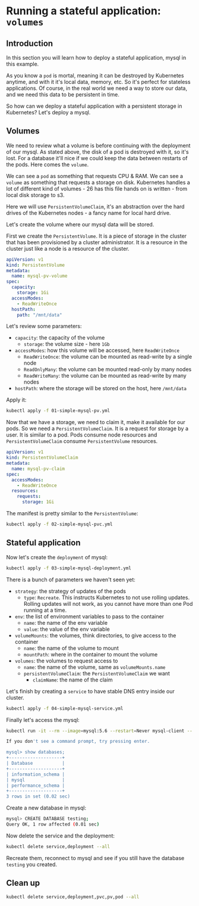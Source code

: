 # Running a stateful application: `volumes`

## Introduction

In this section you will learn how to deploy a stateful application, mysql in this example.

As you know a `pod` is mortal, meaning it can be destroyed by Kubernetes anytime, and with it it's local data, memory, etc. So it's perfect for stateless applications. Of course, in the real world we need a way to store our data, and we need this data to be persistent in time.

So how can we deploy a stateful application with a persistent storage in Kubernetes? Let's deploy a mysql.

## Volumes

We need to review what a volume is before continuing with the deployment of our mysql. As stated above, the disk of a pod is destroyed with it, so it's lost. For a database it'll nice if we could keep the data between restarts of the pods. Here comes the `volume`.

We can see a `pod` as something that requests CPU & RAM. We can see a `volume` as something that requests a storage on disk. Kubernetes handles a lot of different kind of volumes - 26 has this file hands on is written - from local disk storage to s3.

Here we will use `PersistentVolumeClaim`, it's an abstraction over the hard drives of the Kubernetes nodes - a fancy name for local hard drive.

Let's create the volume where our mysql data will be stored.

First we create the `PersistentVolume`. It is a piece of storage in the cluster that has been provisioned by a cluster administrator. It is a resource in the cluster just like a node is a resource of the cluster.

```yml
apiVersion: v1
kind: PersistentVolume
metadata:
  name: mysql-pv-volume
spec:
  capacity:
    storage: 1Gi
  accessModes:
    - ReadWriteOnce
  hostPath:
    path: "/mnt/data"
```

Let's review some parameters:

* `capacity`: the capacity of the volume
  * `storage`: the volume size - here `1Gb`
* `accessModes`: how this volume will be accessed, here `ReadWriteOnce`
  * `ReadWriteOnce`: the volume can be mounted as read-write by a single node
  * `ReadOnlyMany`: the volume can be mounted read-only by many nodes
  * `ReadWriteMany`: the volume can be mounted as read-write by many nodes
* `hostPath`: where the storage will be stored on the host, here `/mnt/data`

Apply it:

```sh
kubectl apply -f 01-simple-mysql-pv.yml
```

Now that we have a storage, we need to claim it, make it available for our pods. So we need a `PersistentVolumeClaim`. It is a request for storage by a user. It is similar to a pod. Pods consume node resources and `PersistentVolumeClaim` consume `PersistentVolume` resources.

```yml
apiVersion: v1
kind: PersistentVolumeClaim
metadata:
  name: mysql-pv-claim
spec:
  accessModes:
    - ReadWriteOnce
  resources:
    requests:
      storage: 1Gi
```

The manifest is pretty similar to the `PersistentVolume`:

```sh
kubectl apply -f 02-simple-mysql-pvc.yml
```

## Stateful application

Now let's create the `deployment` of mysql:

```sh
kubectl apply -f 03-simple-mysql-deployment.yml
```

There is a bunch of parameters we haven't seen yet:

* `strategy`: the strategy of updates of the pods
  * `type`: `Recreate`. This instructs Kubernetes to not use rolling updates. Rolling updates will not work, as you cannot have more than one Pod running at a time.
* `env`: the list of environment variables to pass to the container
  * `name`: the name of the env variable
  * `value`: the value of the env variable
* `volumeMounts`: the volumes, think directories, to give access to the container
  * `name`: the name of the volume to mount
  * `mountPath`: where in the container to mount the volume
* `volumes`: the volumes to request access to
  * `name`: the name of the volume, same as `volumeMounts.name`
  * `persistentVolumeClaim`: the `PersistentVolumeClaim` we want
    * `claimName`: the name of the claim

Let's finish by creating a `service` to have stable DNS entry inside our cluster.

```sh
kubectl apply -f 04-simple-mysql-service.yml
```

Finally let's access the mysql:

```sh
kubectl run -it --rm --image=mysql:5.6 --restart=Never mysql-client -- mysql -h mysql -ppassword

If you don't see a command prompt, try pressing enter.

mysql> show databases;
+--------------------+
| Database           |
+--------------------+
| information_schema |
| mysql              |
| performance_schema |
+--------------------+
3 rows in set (0.02 sec)
```

Create a new database in mysql:

```sh
mysql> CREATE DATABASE testing;
Query OK, 1 row affected (0.01 sec)
```

Now delete the service and the deployment:

```sh
kubectl delete service,deployment --all
```

Recreate them, reconnect to mysql and see if you still have the database `testing` you created.

## Clean up

```sh
kubectl delete service,deployment,pvc,pv,pod --all
```
